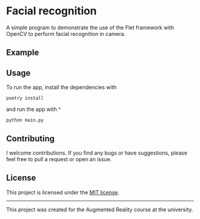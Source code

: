 # Facial recognition

A simple program to demonstrate the use of the Flet framework with OpenCV to perform facial recognition in camera.

## Example



## Usage

To run the app, install the dependencies with

``` shell
poetry install
```

and run the app with ^

```shell
python main.py
```

## Contributing

I welcome contributions. If you find any bugs or have suggestions, please feel free to pull a request or open an issue.

## License

This project is licensed under the [MIT license](LICENSE).

----
This project was created for the Augmented Reality course at the university.
